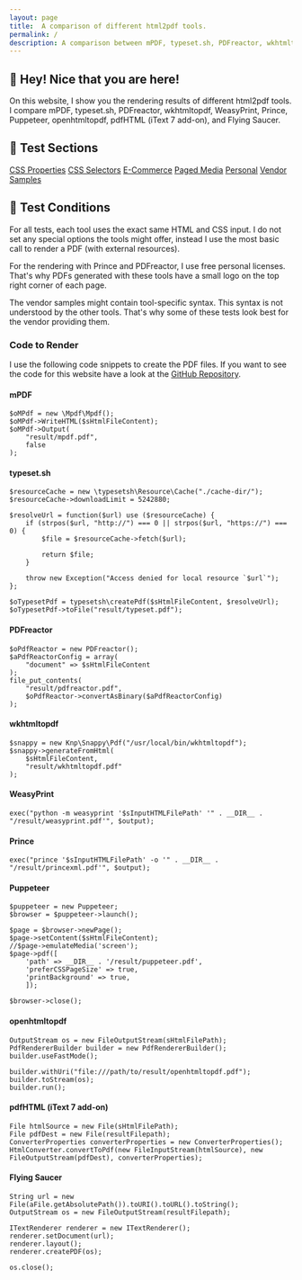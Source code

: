 ```yaml
---
layout: page
title:  A comparison of different html2pdf tools.
permalink: /
description: A comparison between mPDF, typeset.sh, PDFreactor, wkhtmltopdf, WeasyPrint, Prince, Puppeteer, openhtmltopdf, pdfHTML (iText 7 add-on), and Flying Saucer.
---
```


## 👋 Hey! Nice that you are here!

On this website, I show you the rendering results of different html2pdf tools. I compare mPDF, typeset.sh, PDFreactor, wkhtmltopdf, WeasyPrint, Prince, Puppeteer, openhtmltopdf, pdfHTML (iText 7 add-on), and Flying Saucer.

## 🔬 Test Sections
<div class="boxes"><a href="/html2pdf/CSS-Properties/">CSS Properties</a>
<a href="/html2pdf/CSS-Selectors/">CSS Selectors</a>
<a href="/html2pdf/E-Commerce/">E-Commerce</a>
<a href="/html2pdf/Paged-Media/">Paged Media</a>
<a href="/html2pdf/Personal/">Personal</a>
<a href="/html2pdf/Vendor-Samples/">Vendor Samples</a>
</div>

## 🔬 Test Conditions

For all tests, each tool uses the exact same HTML and CSS input. I do not set any special options the tools might offer, instead I use the most basic call to render a PDF (with external resources).

For the rendering with Prince and PDFreactor, I use free personal licenses. That's why PDFs generated with these tools have a small logo on the top right corner of each page.

The vendor samples might contain tool-specific syntax. This syntax is not understood by the other tools. That's why some of these tests look best for the vendor providing them.

### Code to Render

I use the following code snippets to create the PDF files. If you want to see the code for this website have a look at the [GitHub Repository](https://github.com/azettl/compare.html2pdf.tools).

#### mPDF

<pre><code class="hljs php">$oMPdf = <span class="hljs-keyword">new</span> \Mpdf\Mpdf();
$oMPdf-&gt;WriteHTML($sHtmlFileContent);
$oMPdf-&gt;Output(
    <span class="hljs-string">"result/mpdf.pdf"</span>, 
    <span class="hljs-keyword">false</span>
);</code></pre>

#### typeset.sh

<pre><code class="hljs php">$resourceCache = <span class="hljs-keyword">new</span> \typesetsh\Resource\Cache(<span class="hljs-string">"./cache-dir/"</span>);
$resourceCache-&gt;downloadLimit = <span class="hljs-number">5242880</span>;

$resolveUrl = <span class="hljs-function"><span class="hljs-keyword">function</span><span class="hljs-params">($url)</span> <span class="hljs-title">use</span> <span class="hljs-params">($resourceCache)</span> </span>{
    <span class="hljs-keyword">if</span> (strpos($url, <span class="hljs-string">"http://"</span>) === <span class="hljs-number">0</span> || strpos($url, <span class="hljs-string">"https://"</span>) === <span class="hljs-number">0</span>) {
        $file = $resourceCache-&gt;fetch($url);

        <span class="hljs-keyword">return</span> $file;
    }

    <span class="hljs-keyword">throw</span> <span class="hljs-keyword">new</span> <span class="hljs-keyword">Exception</span>(<span class="hljs-string">"Access denied for local resource `$url`"</span>);
};

$oTypesetPdf = typesetsh\createPdf($sHtmlFileContent, $resolveUrl);
$oTypesetPdf-&gt;toFile(<span class="hljs-string">"result/typeset.pdf"</span>);</code></pre>

#### PDFreactor

<pre><code class="hljs php">$oPdfReactor = <span class="hljs-keyword">new</span> PDFreactor();
$aPdfReactorConfig = <span class="hljs-keyword">array</span>(
    <span class="hljs-string">"document"</span> =&gt; $sHtmlFileContent
);
file_put_contents(
    <span class="hljs-string">"result/pdfreactor.pdf"</span>, 
    $oPdfReactor-&gt;convertAsBinary($aPdfReactorConfig)
);</code></pre>

#### wkhtmltopdf

<pre><code class="hljs php">$snappy = <span class="hljs-keyword">new</span> Knp\Snappy\Pdf(<span class="hljs-string">"/usr/local/bin/wkhtmltopdf"</span>);
$snappy-&gt;generateFromHtml(
    $sHtmlFileContent, 
    <span class="hljs-string">"result/wkhtmltopdf.pdf"</span>
);</code></pre>

#### WeasyPrint

<pre><code class="hljs php">exec(<span class="hljs-string">"python -m weasyprint '$sInputHTMLFilePath' '"</span> . <span class="hljs-keyword">__DIR__</span> . <span class="hljs-string">"/result/weasyprint.pdf'"</span>, $output);</code></pre>

#### Prince

<pre><code class="hljs php">exec(<span class="hljs-string">"prince '$sInputHTMLFilePath' -o '"</span> . <span class="hljs-keyword">__DIR__</span> . <span class="hljs-string">"/result/princexml.pdf'"</span>, $output);</code></pre>

#### Puppeteer

<pre><code class="hljs php">$puppeteer = <span class="hljs-keyword">new</span> Puppeteer;
$browser = $puppeteer-&gt;launch();

$page = $browser-&gt;newPage();
$page-&gt;setContent($sHtmlFileContent);
<span class="hljs-comment">//$page-&gt;emulateMedia('screen');</span>
$page-&gt;pdf([
    <span class="hljs-string">'path'</span> =&gt; <span class="hljs-keyword">__DIR__</span> . <span class="hljs-string">'/result/puppeteer.pdf'</span>,
    <span class="hljs-string">'preferCSSPageSize'</span> =&gt; <span class="hljs-keyword">true</span>,
    <span class="hljs-string">'printBackground'</span> =&gt; <span class="hljs-keyword">true</span>,
    ]);

$browser-&gt;close();</code></pre>

#### openhtmltopdf
<pre><code class="hljs java">OutputStream os = <span class="hljs-keyword">new</span> FileOutputStream(sHtmlFilePath);
PdfRendererBuilder builder = <span class="hljs-keyword">new</span> PdfRendererBuilder();
builder.useFastMode();

builder.withUri(<span class="hljs-string">"file:///path/to/result/openhtmltopdf.pdf"</span>);
builder.toStream(os);
builder.run();</code></pre>

#### pdfHTML (iText 7 add-on)
<pre><code class="hljs java">File htmlSource = <span class="hljs-keyword">new</span> File(sHtmlFilePath);
File pdfDest = <span class="hljs-keyword">new</span> File(resultFilepath);
ConverterProperties converterProperties = <span class="hljs-keyword">new</span> ConverterProperties();
HtmlConverter.convertToPdf(<span class="hljs-keyword">new</span> FileInputStream(htmlSource), <span class="hljs-keyword">new</span> FileOutputStream(pdfDest), converterProperties);</code></pre>

#### Flying Saucer
<pre><code class="hljs java">String url = <span class="hljs-keyword">new</span> File(aFile.getAbsolutePath()).toURI().toURL().toString();
OutputStream os = <span class="hljs-keyword">new</span> FileOutputStream(resultFilepath);

ITextRenderer renderer = <span class="hljs-keyword">new</span> ITextRenderer();
renderer.setDocument(url);
renderer.layout();
renderer.createPDF(os);

os.close();</code></pre>
